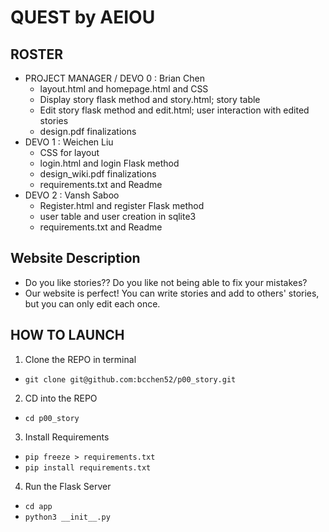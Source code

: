 # QUEST by AEIOU

## ROSTER
* PROJECT MANAGER / DEVO 0 : Brian Chen
    - layout.html and homepage.html and CSS
    - Display story flask method and story.html; story table
    - Edit story flask method and edit.html; user interaction with edited stories
    - design.pdf finalizations
* DEVO 1 : Weichen Liu
    - CSS for layout
    - login.html and login Flask method
    - design_wiki.pdf finalizations
    - requirements.txt and Readme
* DEVO 2 : Vansh Saboo
    - Register.html and register Flask method
    - user table and user creation in sqlite3
    - requirements.txt and Readme


## Website Description
* Do you like stories?? Do you like not being able to fix your mistakes?
* Our website is perfect! You can write stories and add to others' stories, but you can only edit each once.

## HOW TO LAUNCH
1. Clone the REPO in terminal
* ```git clone git@github.com:bcchen52/p00_story.git```
2. CD into the REPO
* ```cd p00_story```
3. Install Requirements
* ```pip freeze > requirements.txt```
* ```pip install requirements.txt```
4. Run the Flask Server
* ```cd app```
* ```python3 __init__.py```

